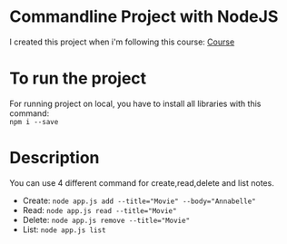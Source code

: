 # Commandline Project with NodeJS
I created this project when i'm following this course: [Course](https://www.udemy.com/course/the-complete-nodejs-developer-course-2/)

# To run the project
For running project on local, you have to install all libraries with this command:  
``` npm i --save ```  

# Description
You can use 4 different command for create,read,delete and list notes.
- Create: ``` node app.js add --title="Movie" --body="Annabelle" ```
- Read: ``` node app.js read --title="Movie" ```
- Delete: ``` node app.js remove --title="Movie" ```
- List: ``` node app.js list ```
